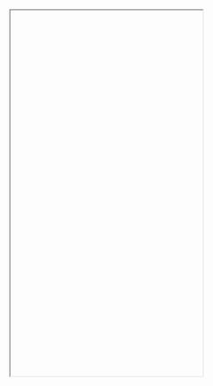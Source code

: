 <html>
<body>
<iframe width="345" height="655" scr="https://auth.indiatoday.in/saml_login/other/aHR0cHM6Ly93d3cuYWFqdGFrLmluL2VsZWN0aW9ucy9ndWphcmF0LWFzc2VtYmx5LWVsZWN0aW9ucy92aWRlby9saXR0bGUtZ2lybC1hYWR5YS10ZWxscy1wb2VtLXRvLXByaW1lLW1pbmlzdGVyLW5hcmVuZHJhLW1vZGktZHVyaW5nLWd1amFyYXQtdmlzaXQtMTU4MDkxMy0yMDIyLTExLTIyI3Nzb2xvZ2luPTE"></iframe>
</body>
</html>
